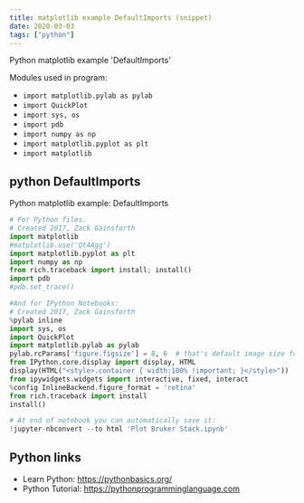 ```yaml
---
title: matplotlib example DefaultImports (snippet)
date: 2020-03-03
tags: ["python"]
---
```

Python matplotlib example 'DefaultImports'


Modules used in program: 
* `import matplotlib.pylab as pylab`
* `import QuickPlot`
* `import sys, os`
* `import pdb`
* `import numpy as np`
* `import matplotlib.pyplot as plt`
* `import matplotlib`

## python DefaultImports

Python matplotlib example: DefaultImports

```python
# For Python files.
# Created 2017, Zack Gainsforth
import matplotlib
#matplotlib.use('Qt4Agg')
import matplotlib.pyplot as plt
import numpy as np
from rich.traceback import install; install()
import pdb
#pdb.set_trace()

#And for IPython Notebooks:
# Created 2017, Zack Gainsforth
%pylab inline
import sys, os
import QuickPlot
import matplotlib.pylab as pylab
pylab.rcParams['figure.figsize'] = 8, 6  # that's default image size for this interactive session
from IPython.core.display import display, HTML
display(HTML("<style>.container { width:100% !important; }</style>"))
from ipywidgets.widgets import interactive, fixed, interact
%config InlineBackend.figure_format = 'retina'
from rich.traceback import install
install()

# At end of notebook you can automatically save it:
!jupyter-nbconvert --to html 'Plot Bruker Stack.ipynb'

```

## Python links

- Learn Python: https://pythonbasics.org/
- Python Tutorial: https://pythonprogramminglanguage.com
